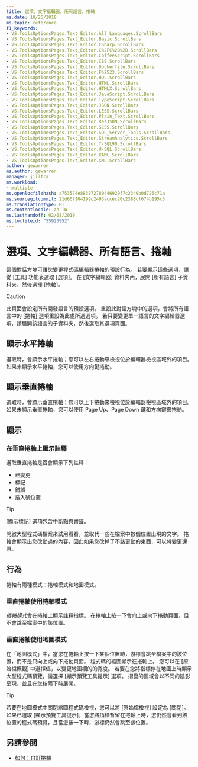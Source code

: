 ```yaml
---
title: 選項、文字編輯器、所有語言、捲軸
ms.date: 10/25/2018
ms.topic: reference
f1_keywords:
- VS.ToolsOptionsPages.Text_Editor.All_Languages.ScrollBars
- VS.ToolsOptionsPages.Text_Editor.Basic.ScrollBars
- VS.ToolsOptionsPages.Text_Editor.CSharp.ScrollBars
- VS.ToolsOptionsPages.Text_Editor.C%2FC%2B%2B.ScrollBars
- VS.ToolsOptionsPages.Text_Editor.CoffeeScript.ScrollBars
- VS.ToolsOptionsPages.Text_Editor.CSS.ScrollBars
- VS.ToolsOptionsPages.Text_Editor.Dockerfile.ScrollBars
- VS.ToolsOptionsPages.Text_Editor.F%2523.ScrollBars
- VS.ToolsOptionsPages.Text_Editor.HQL.ScrollBars
- VS.ToolsOptionsPages.Text_Editor.HTML.ScrollBars
- VS.ToolsOptionsPages.Text_Editor.HTMLX.ScrollBars
- VS.ToolsOptionsPages.Text_Editor.JavaScript.ScrollBars
- VS.ToolsOptionsPages.Text_Editor.TypeScript.ScrollBars
- VS.ToolsOptionsPages.Text_Editor.JSON.ScrollBars
- VS.ToolsOptionsPages.Text_Editor.LESS.ScrollBars
- VS.ToolsOptionsPages.Text_Editor.Plain_Text.ScrollBars
- VS.ToolsOptionsPages.Text_Editor.ResJSON.ScrollBars
- VS.ToolsOptionsPages.Text_Editor.SCSS.ScrollBars
- VS.ToolsOptionsPages.Text_Editor.SQL_Server_Tools.ScrollBars
- VS.ToolsOptionsPages.Text_Editor.StreamAnalytics.ScrollBars
- VS.ToolsOptionsPages.Text_Editor.T-SQL90.ScrollBars
- VS.ToolsOptionsPages.Text_Editor.U-SQL.ScrollBars
- VS.ToolsOptionsPages.Text_Editor.XAML.ScrollBars
- VS.ToolsOptionsPages.Text_Editor.XML.ScrollBars
author: gewarren
ms.author: gewarren
manager: jillfra
ms.workload:
- multiple
ms.openlocfilehash: a753574e883872780446929f7c2349b0d726c71a
ms.sourcegitcommit: 21d667104199c2493accec20c2388cf674b195c3
ms.translationtype: HT
ms.contentlocale: zh-TW
ms.lasthandoff: 02/08/2019
ms.locfileid: "55925952"
---
```

# <a name="options-text-editor-all-languages-scroll-bars"></a>選項、文字編輯器、所有語言、捲軸
這個對話方塊可讓您變更程式碼編輯器捲軸的預設行為。 若要顯示這些選項，請從 [工具] 功能表選取 [選項]。 在 [文字編輯器] 資料夾內，展開 [所有語言] 子資料夾，然後選擇 [捲軸]。

> [!CAUTION]
> 此頁面會設定所有開發語言的預設選項。 重設此對話方塊中的選項，會將所有語言中的 [捲軸] 選項重設為此處所選選項。 若只要變更單一語言的文字編輯器選項，請展開該語言的子資料夾，然後選取其選項頁面。

## <a name="show-horizontal-scroll-bar"></a>顯示水平捲軸

選取時，會顯示水平捲軸；您可以左右捲動來檢視位於編輯器檢視區域外的項目。 如果未顯示水平捲軸，您可以使用方向鍵捲動。

## <a name="show-vertical-scroll-bar"></a>顯示垂直捲軸

選取時，會顯示垂直捲軸；您可以上下捲動來檢視位於編輯器檢視區域外的項目。 如果未顯示垂直捲軸，您可以使用 Page Up、Page Down 鍵和方向鍵來捲動。

## <a name="display"></a>顯示

### <a name="show-annotations-over-vertical-scroll-bar"></a>在垂直捲軸上顯示註釋

選取垂直捲軸是否會顯示下列註釋：

- 已變更
- 標記
- 錯誤
- 插入號位置

> [!TIP]
> [顯示標記] 選項包含中斷點與書籤。

開啟大型程式碼檔案來試用看看，並取代一些在檔案中數個位置出現的文字。 捲軸會顯示出您改動過的內容，因此如果您改掉了不該更動的東西，可以將變更還原。

## <a name="behavior"></a>行為

捲軸有兩種模式：捲軸模式和地圖模式。

### <a name="use-bar-mode-for-vertical-scroll-bar"></a>垂直捲軸使用捲軸模式

*捲軸模式*會在捲軸上顯示註釋指標。 在捲軸上按一下會向上或向下捲動頁面，但不會跳至檔案中的該位置。

### <a name="use-map-mode-for-vertical-scroll-bar"></a>垂直捲軸使用地圖模式

在「地圖模式」中，當您在捲軸上按一下某個位置時，游標會跳至檔案中的該位置，而不是只向上或向下捲動頁面。 程式碼的縮圖顯示在捲軸上。 您可以在 [原始檔概觀] 中選擇值，以變更地圖欄的的寬度。 若要在您將指標停在地圖上時顯示大型程式碼預覽，請選擇 [顯示預覽工具提示] 選項。 摺疊的區域會以不同的陰影呈現，並且在您按兩下時展開。

> [!TIP]
> 若要在地圖模式中關閉縮圖程式碼檢視，您可以將 [原始檔檢視] 設定為 [關閉]。 如果已選取 [顯示預覽工具提示]，當您將指標暫留在捲軸上時，您仍然會看到該位置的程式碼預覽，且當您按一下時，游標仍然會跳至該位置。

## <a name="see-also"></a>另請參閱

- [如何：自訂捲軸](../how-to-track-your-code-by-customizing-the-scrollbar.md)